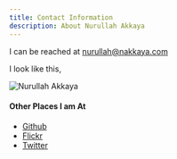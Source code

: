 ```yaml
---
title: Contact Information
description: About Nurullah Akkaya
---
```


I can be reached at [nurullah@nakkaya.com](mailto:nurullah@nakkaya.com
"nurullah@nakkaya.com")

I look like this,

![Nurullah Akkaya](images/nurullahAkkaya.jpg "Nurullah Akkaya")

#### Other Places I am At

 - [Github](http://github.com/nakkaya)
 - [Flickr](http://www.flickr.com/photos/nakkaya/sets/)
 - [Twitter](http://twitter.com/nakkaya)

